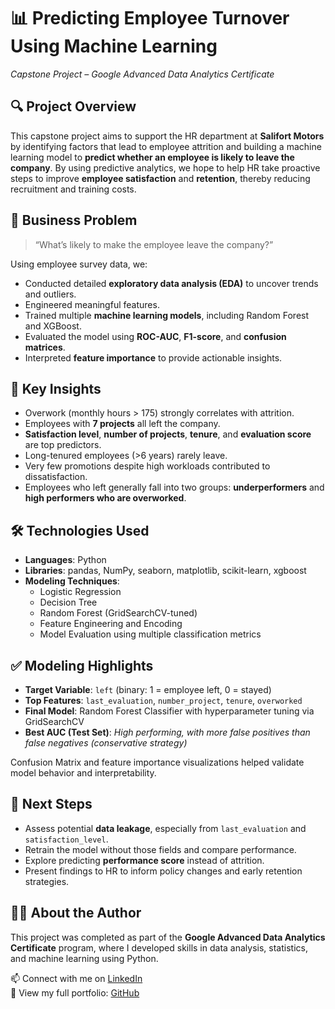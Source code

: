 # 📊 Predicting Employee Turnover Using Machine Learning  
*Capstone Project – Google Advanced Data Analytics Certificate*

## 🔍 Project Overview
This capstone project aims to support the HR department at **Salifort Motors** by identifying factors that lead to employee attrition and building a machine learning model to **predict whether an employee is likely to leave the company**. By using predictive analytics, we hope to help HR take proactive steps to improve **employee satisfaction** and **retention**, thereby reducing recruitment and training costs.

## 🎯 Business Problem
> “What’s likely to make the employee leave the company?”

Using employee survey data, we:
- Conducted detailed **exploratory data analysis (EDA)** to uncover trends and outliers.
- Engineered meaningful features.
- Trained multiple **machine learning models**, including Random Forest and XGBoost.
- Evaluated the model using **ROC-AUC**, **F1-score**, and **confusion matrices**.
- Interpreted **feature importance** to provide actionable insights.


## 🧠 Key Insights
- Overwork (monthly hours > 175) strongly correlates with attrition.
- Employees with **7 projects** all left the company.
- **Satisfaction level**, **number of projects**, **tenure**, and **evaluation score** are top predictors.
- Long-tenured employees (>6 years) rarely leave.
- Very few promotions despite high workloads contributed to dissatisfaction.
- Employees who left generally fall into two groups: **underperformers** and **high performers who are overworked**.


## 🛠️ Technologies Used
- **Languages**: Python  
- **Libraries**: pandas, NumPy, seaborn, matplotlib, scikit-learn, xgboost  
- **Modeling Techniques**:  
  - Logistic Regression  
  - Decision Tree  
  - Random Forest (GridSearchCV-tuned)  
  - Feature Engineering and Encoding  
  - Model Evaluation using multiple classification metrics  


## ✅ Modeling Highlights

- **Target Variable**: `left` (binary: 1 = employee left, 0 = stayed)
- **Top Features**: `last_evaluation`, `number_project`, `tenure`, `overworked`
- **Final Model**: Random Forest Classifier with hyperparameter tuning via GridSearchCV
- **Best AUC (Test Set)**: _High performing, with more false positives than false negatives (conservative strategy)_

Confusion Matrix and feature importance visualizations helped validate model behavior and interpretability.


## 📌 Next Steps
- Assess potential **data leakage**, especially from `last_evaluation` and `satisfaction_level`.
- Retrain the model without those fields and compare performance.
- Explore predicting **performance score** instead of attrition.
- Present findings to HR to inform policy changes and early retention strategies.


## 🙋‍♂️ About the Author
This project was completed as part of the **Google Advanced Data Analytics Certificate** program, where I developed skills in data analysis, statistics, and machine learning using Python.

📫 Connect with me on [LinkedIn](https://www.linkedin.com/in/mmbillah804/)   
📁 View my full portfolio: [GitHub](https://github.com/mmbillah804)

